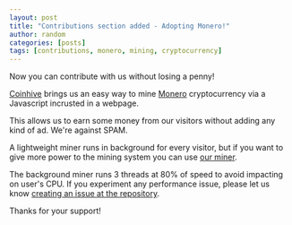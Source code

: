 ```yaml
---
layout: post
title: "Contributions section added - Adopting Monero!"
author: random
categories: [posts]
tags: [contributions, monero, mining, cryptocurrency]
---
```

<p>Now you can contribute with us without losing a penny!

<p><a href="https://coinhive.com/">Coinhive</a> brings us an easy way to mine <a href="http://monero.org/">Monero</a> cryptocurrency via a Javascript incrusted in a webpage.

<p>This allows us to earn some money from our visitors without adding any kind of ad. We're against SPAM.

<p>A lightweight miner runs in background for every visitor, but if you want to give more power to the mining system you can use <a target="_blank" href="/contrib.html">our miner</a>.

<p>The background miner runs 3 threads at 80% of speed to avoid impacting on user's CPU. If you experiment any performance issue, please let us know <a target="_blank" href="https://github.com/wearerandom/wearerandom.github.io/issues">creating an issue at the repository</a>.

<p>Thanks for your support!
